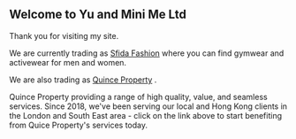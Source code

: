 ## Welcome to Yu and Mini Me Ltd

Thank you for visiting my site.

We are currently trading as [Sfida Fashion](https://www.sfida-fashion.com/) where you can find gymwear and activewear for men and women. 

We are also trading as [Quince Property](https://www.quinceproperty.com) .

Quince Property providing a range of high quality, value, and seamless services. Since 2018, we've been serving our local and Hong Kong clients in the London and South East area - click on the link above to start benefiting from Quice Property's services today.

